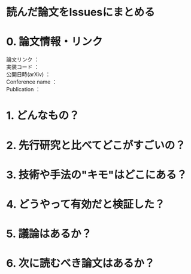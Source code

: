 # 読んだ論文をIssuesにまとめる

# 0. 論文情報・リンク
 
論文リンク ：   
実装コード ：   
公開日時(arXiv) ：   
Conference name ：  
Publication ：  
 
# 1. どんなもの？
 
# 2. 先行研究と比べてどこがすごいの？
 
# 3. 技術や手法の"キモ"はどこにある？
 
# 4. どうやって有効だと検証した？
 
# 5. 議論はあるか？
 
# 6. 次に読むべき論文はあるか？
